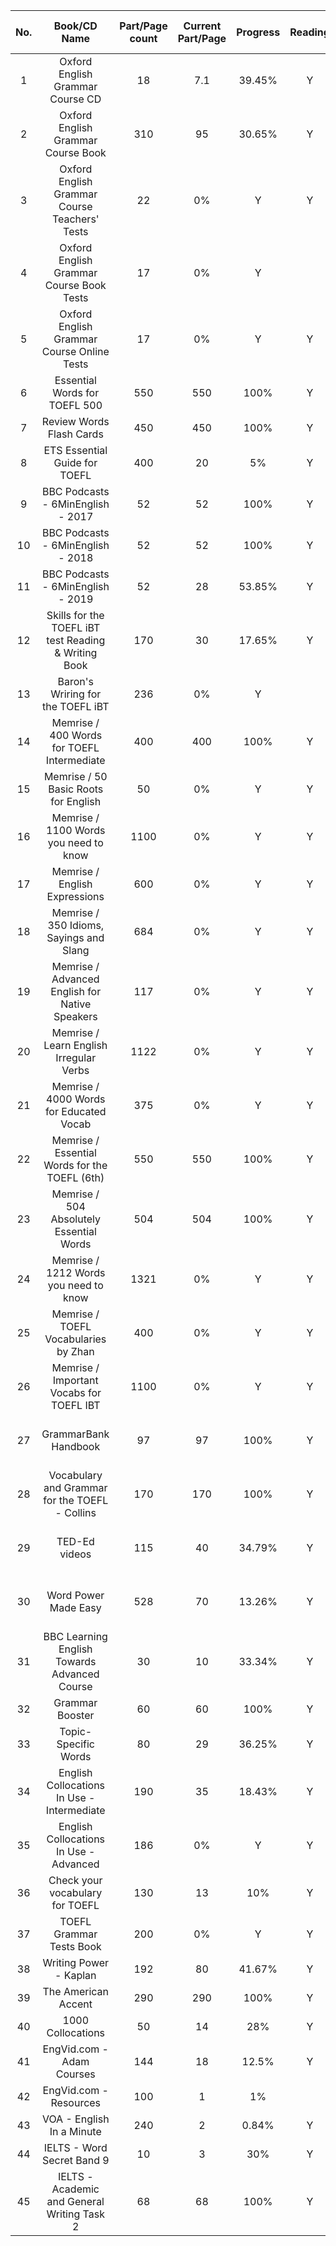 | No\. | Book/CD Name | Part/Page count | Current Part/Page | Progress | Reading | Listening | Speaking | Writing | Needs to be reviewed |
|:---:|:---:|:---:|:---:|:---:|:---:|:---:|:---:|:---:|:---:|
| 1 | Oxford English Grammar Course CD | 18 | 7\.1 | 39\.45% | Y | Y | Y | Y | 1\.5, 2\.7, 3\.7, 6\.1, 6\.7 |
| 2 | Oxford English Grammar Course Book | 310 | 95 | 30\.65% | Y | Y | y | 17, 28, 29, 34, 36, 60, 74 |
| 3 | Oxford English Grammar Course Teachers' Tests | 22 | 0% | Y | Y |
| 4 | Oxford English Grammar Course Book Tests | 17 | 0% | Y |
| 5 | Oxford English Grammar Course Online Tests | 17 | 0% | Y | Y |
| 6 | Essential Words for TOEFL 500 | 550 | 550 | 100% | Y | Y | Y | Y |
| 7 | Review Words Flash Cards | 450 | 450 | 100% | Y | Y | Y | Y |
| 8 | ETS Essential Guide for TOEFL | 400 | 20 | 5% | Y | Y | Y | Y |
| 9 | BBC Podcasts \- 6MinEnglish \- 2017 | 52 | 52 | 100% | Y | Y |
| 10 | BBC Podcasts \- 6MinEnglish \- 2018 | 52 | 52 | 100% | Y | Y |
| 11 | BBC Podcasts \- 6MinEnglish \- 2019 | 52 | 28 | 53\.85% | Y | Y |
| 12 | Skills for the TOEFL iBT test Reading & Writing Book | 170 | 30 | 17\.65% | Y | Y |
| 13 | Baron's Wriring for the TOEFL iBT | 236 | 0% | Y |
| 14 | Memrise / 400 Words for TOEFL Intermediate | 400 | 400 | 100% | Y | Y | Y | Y |
| 15 | Memrise / 50 Basic Roots for English | 50 | 0% | Y | Y | Y | Y |
| 16 | Memrise / 1100 Words you need to know | 1100 | 0% | Y | Y | Y | Y |
| 17 | Memrise / English Expressions | 600 | 0% | Y | Y | Y | Y |
| 18 | Memrise / 350 Idioms, Sayings and Slang | 684 | 0% | Y | Y | Y | Y |
| 19 | Memrise / Advanced English for Native Speakers | 117 | 0% | Y | Y | Y | Y |
| 20 | Memrise / Learn English Irregular Verbs | 1122 | 0% | Y | Y | Y | Y |
| 21 | Memrise / 4000 Words for Educated Vocab | 375 | 0% | Y | Y | Y | Y |
| 22 | Memrise / Essential Words for the TOEFL \(6th\) | 550 | 550 | 100% | Y | Y | Y | Y |
| 23 | Memrise / 504 Absolutely Essential Words | 504 | 504 | 100% | Y | Y | Y | Y |
| 24 | Memrise / 1212 Words you need to know | 1321 | 0% | Y | Y | Y | Y |
| 25 | Memrise / TOEFL Vocabularies by Zhan | 400 | 0% | Y | Y | Y | Y |
| 26 | Memrise / Important Vocabs for TOEFL IBT | 1100 | 0% | Y | Y | Y | Y |
| 27 | GrammarBank Handbook | 97 | 97 | 100% | Y | Y | 19\-24, 39\-40, 43, 45\-49, 69 |
| 28 | Vocabulary and Grammar for the TOEFL \- Collins | 170 | 170 | 100% | Y | Y | Review the copied pages |
| 29 | TED\-Ed videos | 115 | 40 | 34\.79% | Y | Y | Review Words and idioms |
| 30 | Word Power Made Easy | 528 | 70 | 13\.26% | Y | Y | Review Words and idioms |
| 31 | BBC Learning English Towards Advanced Course | 30 | 10 | 33\.34% | Y | Y | Y | Y | Review Words and idioms |
| 32 | Grammar Booster | 60 | 60 | 100% | Y | Y |
| 33 | Topic\-Specific Words | 80 | 29 | 36\.25% | Y | Y | Y | Y | Needs Review |
| 34 | English Collocations In Use \- Intermediate | 190 | 35 | 18\.43% | Y | Y | Y | Y |
| 35 | English Collocations In Use \- Advanced | 186 | 0% | Y | Y | Y | Y |
| 36 | Check your vocabulary for TOEFL | 130 | 13 | 10% | Y | Y | Y | Y |
| 37 | TOEFL Grammar Tests Book | 200 | 0% | Y | Y |
| 38 | Writing Power \- Kaplan | 192 | 80 | 41\.67% | Y |
| 39 | The American Accent | 290 | 290 | 100% | Y |
| 40 | 1000 Collocations | 50 | 14 | 28% | Y | Y | Y | Y |
| 41 | EngVid\.com \- Adam Courses | 144 | 18 | 12\.5% | Y | Y | Y | Y |
| 42 | EngVid\.com \- Resources | 100 | 1 | 1% |
| 43 | VOA \- English In a Minute | 240 | 2 | 0\.84% | Y | Y |
| 44 | IELTS \- Word Secret Band 9 | 10 | 3 | 30% | Y | Y | Y | Y |
| 45 | IELTS \- Academic and General Writing Task 2 | 68 | 68 | 100% | Y |
